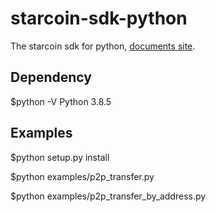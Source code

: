 # starcoin-sdk-python
The starcoin sdk for python, [documents site](https://starcoin-sdk-python.readthedocs.io/en/latest/).

## Dependency
$python -V
Python 3.8.5

## Examples
$python setup.py install

<!-- transfer 1024 NanoSTC to receiver by it's public key -->
$python examples/p2p_transfer.py

<!-- transfer 1024 NanoSTC to receiver by it's address -->
$python examples/p2p_transfer_by_address.py